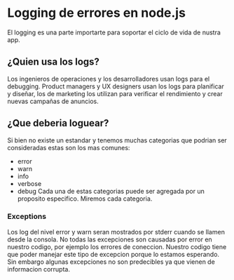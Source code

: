# Logging de errores en node.js
El logging es una parte importarte para soportar el ciclo de vida de nustra app.
## ¿Quien usa los logs?
Los ingenieros de operaciones y los desarrolladores usan logs para el debugging. Product managers y UX designers usan los logs para planificar y diseñar, los de marketing los utilizan para verificar el rendimiento y crear nuevas campañas de anuncios.

## ¿Que deberia loguear?
Si bien no existe un estandar y tenemos muchas categorias que podrian ser consideradas estas son los mas comunes:
- error
- warn
- info
- verbose
- debug
Cada una de estas categorias puede ser agregada por un proposito especifico.  Miremos cada categoria.

### Exceptions
Los log del nivel error y warn seran mostrados por stderr cuando se llamen desde la consola.
No todas las excepciones son causadas por error en nuestro codigo, por ejemplo los errores de coneccion. Nuestro codigo tiene que poder manejar este tipo de excepcion porque lo estamos esperando. Sin embargo algunas excepciones no son predecibles ya que vienen de informacion corrupta.

